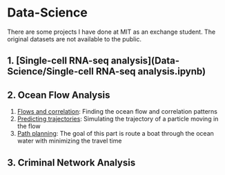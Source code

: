 # Data-Science
There are some projects I have done at MIT as an exchange student. The original datasets are not available to the public.

## 1. [Single-cell RNA-seq analysis](Data-Science/Single-cell RNA-seq analysis.ipynb)

## 2. Ocean Flow Analysis
1. [Flows and correlation](Data-Science/Ocean_Flow/Ocean_Flow_1.ipynb): Finding the ocean flow and correlation patterns
2. [Predicting trajectories](Data-Science/Ocean_Flow/Ocean_Flow_2.ipynb): Simulating the trajectory of a particle moving in the flow
3. [Path planning](Data-Science/Ocean_Flow/Ocean_Flow_3.ipynb): The goal of this part is route a boat through the ocean water  with minimizing the travel time

## 3. Criminal Network Analysis

      
